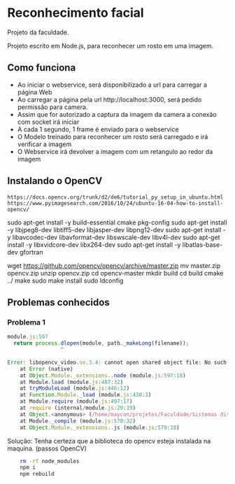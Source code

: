 # Reconhecimento facial
Projeto da faculdade.

Projeto escrito em Node.js, para reconhecer um rosto em uma imagem.

## Como funciona

* Ao iniciar o webservice, será disponibilizado a url para carregar a página Web
* Ao carregar a página pela url http://localhost:3000, será pedido permissão para camera.
* Assim que for autorizado a captura da imagem da camera a conexão com socket irá iniciar
* A cada 1 segundo, 1 frame é enviado para o webservice
* O Modelo treinado para reconhecer um rosto será carregado e irá verificar a imagem
* O Webservice irá devolver a imagem com um retangulo ao redor da imagem


## Instalando o OpenCV
	https://docs.opencv.org/trunk/d2/de6/tutorial_py_setup_in_ubuntu.html
	https://www.pyimagesearch.com/2016/10/24/ubuntu-16-04-how-to-install-opencv/

sudo apt-get install -y build-essential cmake pkg-config
sudo apt-get install -y libjpeg8-dev libtiff5-dev libjasper-dev libpng12-dev
sudo apt-get install -y libavcodec-dev libavformat-dev libswscale-dev libv4l-dev
sudo apt-get install -y libxvidcore-dev libx264-dev
sudo apt-get install -y libatlas-base-dev gfortran

wget https://github.com/opencv/opencv/archive/master.zip
mv master.zip opencv.zip
unzip opencv.zip
cd opencv-master
mkdir build
cd build
cmake ../
make
sudo make install
sudo ldconfig


## Problemas conhecidos

### Problema 1
```js
module.js:597
  return process.dlopen(module, path._makeLong(filename));
                 ^

Error: libopencv_video.so.3.4: cannot open shared object file: No such file or directory
    at Error (native)
    at Object.Module._extensions..node (module.js:597:18)
    at Module.load (module.js:487:32)
    at tryModuleLoad (module.js:446:12)
    at Function.Module._load (module.js:438:3)
    at Module.require (module.js:497:17)
    at require (internal/module.js:20:19)
    at Object.<anonymous> (/home/maycon/projetos/Faculdade/Sistemas distribuidos/client/node_modules/opencv/lib/bindings.js:4:15)
    at Module._compile (module.js:570:32)
    at Object.Module._extensions..js (module.js:579:10)
```
Solução: 
	Tenha certeza que a biblioteca do opencv esteja instalada na maquina.  (passos OpenCV)
```bash
	rm -rf node_modules
	npm i
	npm rebuild
```